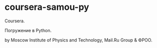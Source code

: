 # coursera-samou-py

Coursera.

Погружение в Python.

by Moscow Institute of Physics and Technology, Mail.Ru Group & ФРОО.
